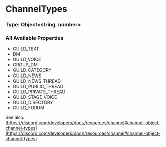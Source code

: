 # ChannelTypes

### Type: Object\<string, number>

### All Available Properties

* GUILD\_TEXT
* DM
* GUILD\_VOICE
* GROUP\_DM
* GUILD\_CATEGORY
* GUILD\_NEWS
* GUILD\_NEWS\_THREAD
* GUILD\_PUBLIC\_THREAD
* GUILD\_PRIVATE\_THREAD
* GUILD\_STAGE\_VOICE
* GUILD\_DIRECTORY
* GUILD\_FORUM

See also: [https://discord.com/developers/docs/resources/channel#channel-object-channel-types](https://discord.com/developers/docs/resources/channel#channel-object-channel-types)
